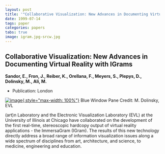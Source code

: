 ```yaml
---
layout: post
title: '"Collaborative Visualization: New Advances in Documenting Virtual Reality with IGrams"'
date: 1999-07-14
tags: paper
categories: papers
tabs: true
image: igram.jpg-srcw.jpg
---
```


## Collaborative Visualization: New Advances in Documenting Virtual Reality with IGrams
**Sandor, E., Fron, J., Reiber, K., Orellana, F., Meyers, S., Plepys, D., Dolinsky, M., Ali, M.**
- Publication: London


[![image](https://www.evl.uic.edu/output/originals/igram.jpg-srcw.jpg){:style="max-width: 100%"}](https://www.evl.uic.edu/output/originals/igram.jpg-srcw.jpg)
Blue Window Pane
Credit: M. Dolinsky, EVL

(art)n Laboratory and the Electronic Visualization Laboratory (EVL) at the University of Illinois at Chicago have collaborated on the development of the first real-time, stereoscopic hardcopy output of virtual reality applications - the ImmersaGram (IGram). The results of this new technology directly address a broad range of information visualization issues along a wide spectrum of disciplines from art, architecture, and science, to medicine, engineering and education.